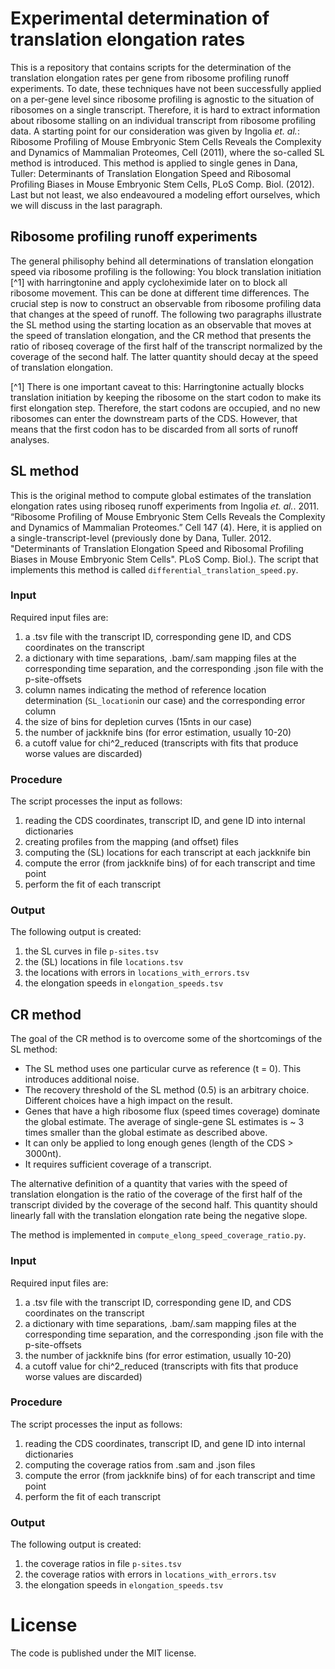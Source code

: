 # Experimental determination of translation elongation rates
This is a repository that contains scripts for the determination of the translation elongation rates per gene from ribosome profiling runoff experiments. To date, these techniques have not been successfully applied on a per-gene level since ribosome profiling is agnostic to the situation of ribosomes on a single transcript.
Therefore, it is hard to extract information about ribosome stalling on an individual transcript from ribosome profiling data.
A starting point for our consideration was given by Ingolia *et. al.*: Ribosome Profiling of Mouse Embryonic Stem Cells Reveals the Complexity and Dynamics of Mammalian Proteomes, Cell (2011), where the so-called SL method is introduced.
This method is applied to single genes in Dana, Tuller: Determinants of Translation Elongation Speed and Ribosomal Profiling Biases in Mouse Embryonic Stem Cells, PLoS Comp. Biol. (2012).
Last but not least, we also endeavoured a modeling effort ourselves, which we will discuss in the last paragraph.

## Ribosome profiling runoff experiments
The general philisophy behind all determinations of translation elongation speed via ribosome profiling is the following: You block translation initiation [^1] with harringtonine and apply cycloheximide later on to block all ribosome movement. This can be done at different time differences. The crucial step is now to construct an observable from ribosome profiling data that changes at the speed of runoff. The following two paragraphs illustrate the SL method using the starting location as an observable that moves at the speed of translation elongation, and the CR method that presents the ratio of riboseq coverage of the first half of the transcript normalized by the coverage of the second half. The latter quantity should decay at the speed of translation elongation.

[^1] There is one important caveat to this: Harringtonine actually blocks translation initiation by keeping the ribosome on the start codon to make its first elongation step. Therefore, the start codons are occupied, and no new ribosomes can enter the downstream parts of the CDS. However, that means that the first codon has to be discarded from all sorts of runoff analyses.

## SL method
This is the original method to compute global estimates of the translation elongation rates using riboseq runoff experiments from Ingolia *et. al.*. 2011. “Ribosome Profiling of Mouse Embryonic Stem Cells Reveals the Complexity and Dynamics of Mammalian Proteomes.” Cell 147 (4). Here, it is applied on a single-transcript-level (previously done by Dana, Tuller. 2012. "Determinants of Translation Elongation Speed and Ribosomal Profiling Biases in Mouse Embryonic Stem Cells". PLoS Comp. Biol.). The script that implements this method is called ```differential_translation_speed.py```.

### Input
Required input files are:
1. a .tsv file with the transcript ID, corresponding gene ID, and CDS coordinates on the transcript
2. a dictionary with time separations, .bam/.sam mapping files at the corresponding time separation, and the corresponding .json file with the p-site-offsets
3. column names indicating the method of reference location determination (```SL_location```in our case) and the corresponding error column
4. the size of bins for depletion curves (15nts in our case)
5. the number of jackknife bins (for error estimation, usually 10-20)
6. a cutoff value for chi^2_reduced (transcripts with fits that produce worse values are discarded)

### Procedure
The script processes the input as follows:
1. reading the CDS coordinates, transcript ID, and gene ID into internal dictionaries
2. creating profiles from the mapping (and offset) files
3. computing the (SL) locations for each transcript at each jackknife bin
4. compute the error (from jackknife bins) of for each transcript and time point
5. perform the fit of each transcript

### Output
The following output is created:
1. the SL curves in file ```p-sites.tsv```
2. the (SL) locations in file ```locations.tsv```
3. the locations with errors in ```locations_with_errors.tsv```
4. the elongation speeds in ```elongation_speeds.tsv```


## CR method
The goal of the CR method is to overcome some of the shortcomings of the SL method:
- The SL method uses one particular curve as reference (t = 0). This introduces additional noise.
- The recovery threshold of the SL method (0.5) is an arbitrary choice. Different choices have a high impact on the result.
- Genes that have a high ribosome flux (speed times coverage) dominate the global estimate. The average of single-gene SL estimates is ~ 3 times smaller than the global estimate as described above.
- It can only be applied to long enough genes (length of the CDS > 3000nt).
- It requires sufficient coverage of a transcript.

The alternative definition of a quantity that varies with the speed of translation elongation is the ratio of the coverage of the first half of the transcript divided by the coverage of the second half. This quantity should linearly fall with the translation elongation rate being the negative slope.

The method is implemented in ```compute_elong_speed_coverage_ratio.py```.

### Input
Required input files are:
1. a .tsv file with the transcript ID, corresponding gene ID, and CDS coordinates on the transcript
2. a dictionary with time separations, .bam/.sam mapping files at the corresponding time separation, and the corresponding .json file with the p-site-offsets
3. the number of jackknife bins (for error estimation, usually 10-20)
4. a cutoff value for chi^2_reduced (transcripts with fits that produce worse values are discarded)


### Procedure
The script processes the input as follows:
1. reading the CDS coordinates, transcript ID, and gene ID into internal dictionaries
2. computing the coverage ratios from .sam and .json files
3. compute the error (from jackknife bins) of for each transcript and time point
4. perform the fit of each transcript


### Output
The following output is created:
1. the coverage ratios in file ```p-sites.tsv```
2. the coverage ratios with errors in ```locations_with_errors.tsv```
3. the elongation speeds in ```elongation_speeds.tsv```


# License
The code is published under the MIT license.
